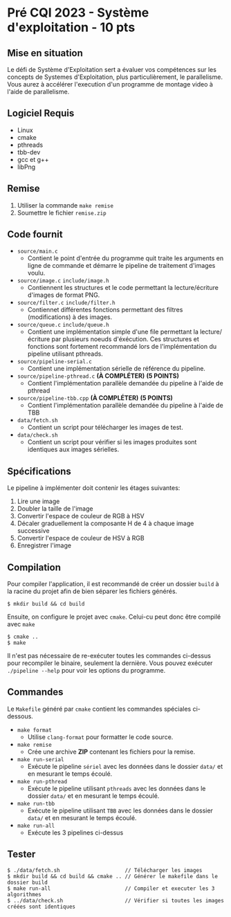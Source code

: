 # Pré CQI 2023 - Système d'exploitation - 10 pts

## Mise en situation

Le défi de Système d'Exploitation sert a évaluer vos compétences sur les concepts de Systemes d'Exploitation, plus particulièrement, le parallelisme. Vous aurez à accélérer l'execution d'un programme de montage video à l'aide de parallelisme.

## Logiciel Requis
- Linux
- cmake
- pthreads
- tbb-dev
- gcc et g++
- libPng

## Remise
1. Utiliser la commande `make remise`
2. Soumettre le fichier `remise.zip`

## Code fournit
* `source/main.c`
  * Contient le point d'entrée du programme quit traite les arguments en ligne de commande et démarre le pipeline de traitement d'images voulu.
* `source/image.c` `include/image.h`
  * Contiennent les structures et le code permettant la lecture/écriture d'images de format PNG.
* `source/filter.c` `include/filter.h`
  * Contiennet différentes fonctions permettant des filtres (modifications) à des images.
* `source/queue.c` `include/queue.h`
  * Contient une implémentation simple d'une file permettant la lecture/écriture par plusieurs noeuds d'éxécution. Ces structures et fonctions sont fortement recommandé lors de l'implémentation du pipeline utilisant pthreads.
* `source/pipeline-serial.c`
  * Contient une implémentation sérielle de référence du pipeline.
* `source/pipeline-pthread.c` **(À COMPLÉTER)** **(5 POINTS)**
  * Contient l'implémentation parallèle demandée du pipeline à l'aide de pthread
* `source/pipeline-tbb.cpp` **(À COMPLÉTER)** **(5 POINTS)**
  * Contient l'implémentation parallèle demandée du pipeline à l'aide de TBB
* `data/fetch.sh`
  * Contient un script pour télécharger les images de test.
* `data/check.sh`
  * Contient un script pour vérifier si les images produites sont identiques aux images sérielles.

## Spécifications
Le pipeline à implémenter doit contenir les étages suivantes:
1. Lire une image
2. Doubler la taille de l'image
3. Convertir l'espace de couleur de RGB à HSV
4. Décaler graduellement la composante H de 4 à chaque image successive
5. Convertir l'espace de couleur de HSV à RGB
6. Enregistrer l'image


## Compilation
Pour compiler l'application, il est recommandé de créer un dossier `build` à la racine du projet afin de bien séparer les fichiers générés.
```
$ mkdir build && cd build
```
Ensuite, on configure le projet avec `cmake`. Celui-cu peut donc être compilé avec `make`
```
$ cmake ..
$ make
```

Il n'est pas nécessaire de re-exécuter toutes les commandes ci-dessus pour recompiler le binaire, seulement la dernière. Vous pouvez exécuter `./pipeline --help` pour voir les options du programme.


## Commandes
Le `Makefile` généré par `cmake` contient les commandes spéciales ci-dessous.

* `make format`
  * Utilise `clang-format` pour formatter le code source.
* `make remise`
  * Crée une archive **ZIP** contenant les fichiers pour la remise.
* `make run-serial`
  * Exécute le pipeline `sériel` avec les données dans le dossier `data/` et en mesurant le temps écoulé.
* `make run-pthread`
  * Exécute le pipeline utilisant `pthreads` avec les données dans le dossier `data/` et en mesurant le temps écoulé.
* `make run-tbb`
  * Exécute le pipeline utilisant `TBB` avec les données dans le dossier `data/` et en mesurant le temps écoulé.
* `make run-all`
  * Exécute les 3 pipelines ci-dessus


## Tester
```
$ ./data/fetch.sh                     // Télécharger les images
$ mkdir build && cd build && cmake .. // Générer le makefile dans le dossier build
$ make run-all                        // Compiler et executer les 3 algorithmes
$ ../data/check.sh                    // Vérifier si toutes les images créées sont identiques
```

